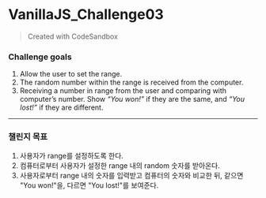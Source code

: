 # VanillaJS_Challenge03
> Created with CodeSandbox



### Challenge goals
1. Allow the user to set the range.  
2. The random number within the range is received from the computer.  
3. Receiving a number in range from the user and comparing with computer’s number. Show *“You won!”* if they are the same, and *“You lost!”* if they are different.

---
### 챌린지 목표
1. 사용자가 range를 설정하도록 한다.
2. 컴퓨터로부터 사용자가 설정한 range 내의 random 숫자를 받아온다.
3. 사용자로부터 range 내의 숫자를 입력받고 컴퓨터의 숫자와 비교한 뒤, 같으면 "You won!"을, 다르면 "You lost!"를 보여준다. 
